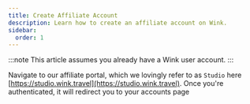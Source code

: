 ```yaml
---
title: Create Affiliate Account
description: Learn how to create an affiliate account on Wink.
sidebar:
  order: 1
---
```


:::note
This article assumes you already have a Wink user account.
:::

Navigate to our affiliate portal, which we lovingly refer to as `Studio` here [https://studio.wink.travel](https://studio.wink.travel). Once you're authenticated, it will redirect you to your accounts page

